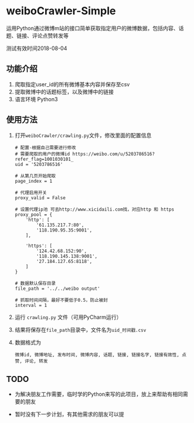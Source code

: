 # weiboCrawler-Simple
运用Python通过微博m站的接口简单获取指定用户的微博数据，包括内容、话题、链接、评论点赞转发等 

测试有效时间2018-08-04

## 功能介绍
1. 爬取指定user_id的所有微博基本内容并保存至csv
2. 提取微博中的话题标签，以及微博中的链接
3. 语言环境 Python3

## 使用方法
1. 打开`weiboCrawler/crawling.py`文件，修改里面的配置信息

	```
	# 配置-根据自己需要进行修改
	# 需要爬取的用户的微博id https://weibo.com/u/5203786516?refer_flag=1001030101_
	uid = '5203786516'
	
	# 从第几页开始爬取
	page_index = 1
	
	# 代理启用开关
	proxy_valid = False
	
	# 设置代理ip池 可去http://www.xicidaili.com找，对应http 和 https
	proxy_pool = {
	    'http': [
	        '61.135.217.7:80',
	        '118.190.95.35:9001',
	    ],
	
	    'https': [
	        '124.42.68.152:90',
	        '118.190.145.138:9001',
	        '27.184.127.65:8118',
	    ]
	}
	
	# 数据默认保存目录
	file_path = '../../weibo output'
	
	# 抓取时间间隔，最好不要低于0.5，防止被封
	interval = 1
	
	```
2. 运行	`crawling.py` 文件（可用PyCharm运行）
3. 结果将保存在`file_path`目录中，文件名为`uid_时间戳.csv`
4. 数据格式为

	```
	微博id, 微博地址, 发布时间, 微博内容, 话题, 链接, 链接名字, 链接有效性, 点赞, 评论, 转发
	
	```
	
## TODO
- 为解决朋友工作需要，临时学的Python来写的此项目，放上来帮助有相同需要的朋友

- 暂时没有下一步计划，有其他需求的朋友可以提
